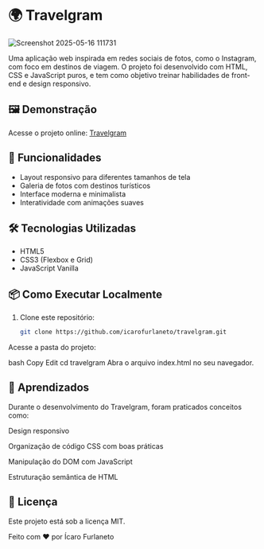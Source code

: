 # 🌍 Travelgram

![Screenshot 2025-05-16 111731](https://github.com/user-attachments/assets/1c0202f1-5ea5-414d-b159-efa9d4c754f9)

Uma aplicação web inspirada em redes sociais de fotos, como o Instagram, com foco em destinos de viagem. O projeto foi desenvolvido com HTML, CSS e JavaScript puros, e tem como objetivo treinar habilidades de front-end e design responsivo.

## 🖼️ Demonstração

Acesse o projeto online: [Travelgram](https://icarofurlaneto.github.io/travelgram/#)

## 🚀 Funcionalidades

- Layout responsivo para diferentes tamanhos de tela
- Galeria de fotos com destinos turísticos
- Interface moderna e minimalista
- Interatividade com animações suaves

## 🛠️ Tecnologias Utilizadas

- HTML5
- CSS3 (Flexbox e Grid)
- JavaScript Vanilla

## 📦 Como Executar Localmente

1. Clone este repositório:
   ```bash
   git clone https://github.com/icarofurlaneto/travelgram.git
Acesse a pasta do projeto:

bash
Copy
Edit
cd travelgram
Abra o arquivo index.html no seu navegador.

## 🧠 Aprendizados
Durante o desenvolvimento do Travelgram, foram praticados conceitos como:

Design responsivo

Organização de código CSS com boas práticas

Manipulação do DOM com JavaScript

Estruturação semântica de HTML

## 📄 Licença

Este projeto está sob a licença MIT.

Feito com ❤️ por Ícaro Furlaneto
